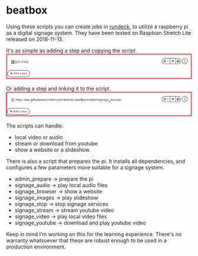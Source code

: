 # beatbox
Using these scripts you can create jobs in [rundeck](https://github.com/rundeck/rundeck), to utilize a raspberry pi as a digital signage system. They have been tested on Raspbian Stretch Lite released on 2018-11-13.

It's as simple as adding a step and copying the script.
![alt text](https://github.com/aristosv/beatbox/blob/master/example1.png)

Or adding a step and linking it to the script.
![alt text](https://github.com/aristosv/beatbox/blob/master/example2.png)

The scripts can handle:
- local video or audio
- stream or download from youtube
- show a website or a slideshow. 

There is also a script that prepares the pi. It installs all dependencies, and configures a few parameters more suitable for a signage system.

- admin_prepare -> prepare the pi
- signage_audio -> play local audio files
- signage_browser -> show a website
- signage_images -> play slideshow
- signage_stop -> stop signage services
- signage_stream -> stream youtube video
- signage_video -> play local video files
- signage_youtube -> download and play youtube video

Keep in mind I'm working on this for the learning experience. There's no warranty whatsoever that these are robust enough to be used in a production environment.
